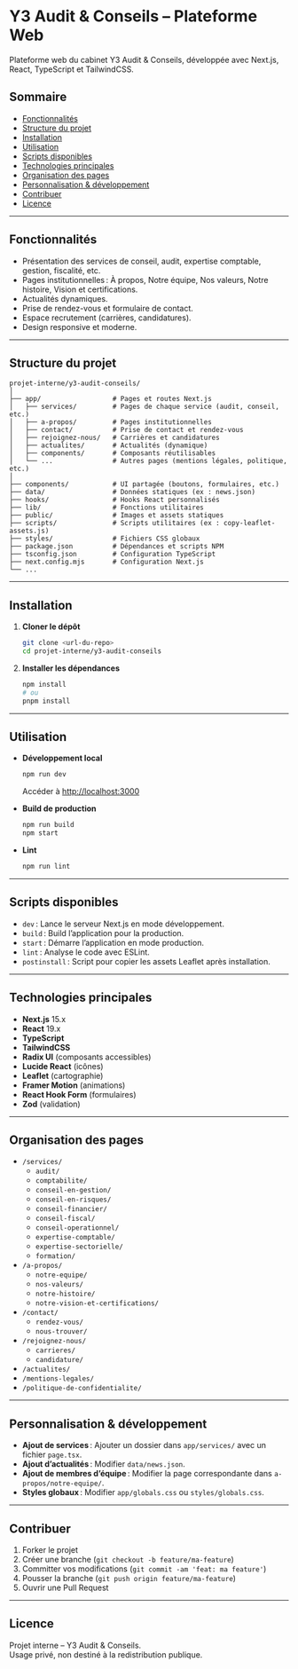 # Y3 Audit & Conseils – Plateforme Web

Plateforme web du cabinet Y3 Audit & Conseils, développée avec Next.js, React, TypeScript et TailwindCSS.

## Sommaire

- [Fonctionnalités](#fonctionnalités)
- [Structure du projet](#structure-du-projet)
- [Installation](#installation)
- [Utilisation](#utilisation)
- [Scripts disponibles](#scripts-disponibles)
- [Technologies principales](#technologies-principales)
- [Organisation des pages](#organisation-des-pages)
- [Personnalisation & développement](#personnalisation--développement)
- [Contribuer](#contribuer)
- [Licence](#licence)

---

## Fonctionnalités

- Présentation des services de conseil, audit, expertise comptable, gestion, fiscalité, etc.
- Pages institutionnelles : À propos, Notre équipe, Nos valeurs, Notre histoire, Vision et certifications.
- Actualités dynamiques.
- Prise de rendez-vous et formulaire de contact.
- Espace recrutement (carrières, candidatures).
- Design responsive et moderne.

---

## Structure du projet

```
projet-interne/y3-audit-conseils/
│
├── app/                  # Pages et routes Next.js
│   ├── services/         # Pages de chaque service (audit, conseil, etc.)
│   ├── a-propos/         # Pages institutionnelles
│   ├── contact/          # Prise de contact et rendez-vous
│   ├── rejoignez-nous/   # Carrières et candidatures
│   ├── actualites/       # Actualités (dynamique)
│   ├── components/       # Composants réutilisables
│   └── ...               # Autres pages (mentions légales, politique, etc.)
│
├── components/           # UI partagée (boutons, formulaires, etc.)
├── data/                 # Données statiques (ex : news.json)
├── hooks/                # Hooks React personnalisés
├── lib/                  # Fonctions utilitaires
├── public/               # Images et assets statiques
├── scripts/              # Scripts utilitaires (ex : copy-leaflet-assets.js)
├── styles/               # Fichiers CSS globaux
├── package.json          # Dépendances et scripts NPM
├── tsconfig.json         # Configuration TypeScript
├── next.config.mjs       # Configuration Next.js
└── ...
```

---

## Installation

1. **Cloner le dépôt**  
   ```bash
   git clone <url-du-repo>
   cd projet-interne/y3-audit-conseils
   ```

2. **Installer les dépendances**  
   ```bash
   npm install
   # ou
   pnpm install
   ```

---

## Utilisation

- **Développement local**  
  ```bash
  npm run dev
  ```
  Accéder à [http://localhost:3000](http://localhost:3000)

- **Build de production**  
  ```bash
  npm run build
  npm start
  ```

- **Lint**  
  ```bash
  npm run lint
  ```

---

## Scripts disponibles

- `dev` : Lance le serveur Next.js en mode développement.
- `build` : Build l’application pour la production.
- `start` : Démarre l’application en mode production.
- `lint` : Analyse le code avec ESLint.
- `postinstall` : Script pour copier les assets Leaflet après installation.

---

## Technologies principales

- **Next.js** 15.x
- **React** 19.x
- **TypeScript**
- **TailwindCSS**
- **Radix UI** (composants accessibles)
- **Lucide React** (icônes)
- **Leaflet** (cartographie)
- **Framer Motion** (animations)
- **React Hook Form** (formulaires)
- **Zod** (validation)

---

## Organisation des pages

- `/services/`  
  - `audit/`  
  - `comptabilite/`  
  - `conseil-en-gestion/`  
  - `conseil-en-risques/`  
  - `conseil-financier/`  
  - `conseil-fiscal/`  
  - `conseil-operationnel/`  
  - `expertise-comptable/`  
  - `expertise-sectorielle/`  
  - `formation/`  
- `/a-propos/`  
  - `notre-equipe/`  
  - `nos-valeurs/`  
  - `notre-histoire/`  
  - `notre-vision-et-certifications/`  
- `/contact/`  
  - `rendez-vous/`  
  - `nous-trouver/`  
- `/rejoignez-nous/`  
  - `carrieres/`  
  - `candidature/`  
- `/actualites/`  
- `/mentions-legales/`  
- `/politique-de-confidentialite/`  

---

## Personnalisation & développement

- **Ajout de services** : Ajouter un dossier dans `app/services/` avec un fichier `page.tsx`.
- **Ajout d’actualités** : Modifier `data/news.json`.
- **Ajout de membres d’équipe** : Modifier la page correspondante dans `a-propos/notre-equipe/`.
- **Styles globaux** : Modifier `app/globals.css` ou `styles/globals.css`.

---

## Contribuer

1. Forker le projet
2. Créer une branche (`git checkout -b feature/ma-feature`)
3. Committer vos modifications (`git commit -am 'feat: ma feature'`)
4. Pousser la branche (`git push origin feature/ma-feature`)
5. Ouvrir une Pull Request

---

## Licence

Projet interne – Y3 Audit & Conseils.  
Usage privé, non destiné à la redistribution publique. 


